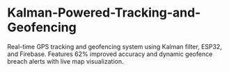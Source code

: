 # Kalman-Powered-Tracking-and-Geofencing
Real-time GPS tracking and geofencing system using Kalman filter, ESP32, and Firebase. Features 62% improved accuracy and dynamic geofence breach alerts with live map visualization.
